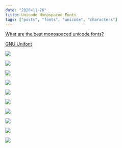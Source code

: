 ```yaml
---
date: "2020-11-26"
title: Unicode Monospaced Fonts
tags: ["posts", "fonts", "unicode", "characters"]
---
```


[What are the best monospaced unicode fonts?](https://www.slant.co/topics/7711/viewpoints/1/~monospaced-unicode-fonts~gnu-unifont)

[GNU Unifont](http://unifoundry.com/unifont/index.html)

![](http://unifoundry.com/pub/unifont/unifont-13.0.04/unifont-13.0.04.bmp)

![](http://unifoundry.com/pub/unifont/unifont-13.0.04/unifont_plane1-13.0.04.bmp)

![](http://unifoundry.com/unifont/png/plane00/uni004B.png)

![](http://unifoundry.com/unifont/png/plane00/uni00D7.png)

![](http://unifoundry.com/unifont/png/plane00/uni0084.png)

![](http://unifoundry.com/unifont/png/plane00/uni0000.png)

![](http://unifoundry.com/unifont/png/plane00/uni0005.png)

![](http://unifoundry.com/unifont/png/plane01/uni0100.png)

![](http://unifoundry.com/unifont/png/plane02-jp/uni0243-jp.png)

![](http://unifoundry.com/unifont/png/plane02-jp/uni021C-jp.png)